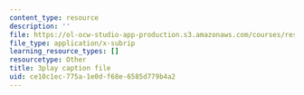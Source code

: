 ```yaml
---
content_type: resource
description: ''
file: https://ol-ocw-studio-app-production.s3.amazonaws.com/courses/res-18-009-learn-differential-equations-up-close-with-gilbert-strang-and-cleve-moler-fall-2015/ce10c1ec775a1e0df68e6585d779b4a2_lL0oUZGMhXc.srt
file_type: application/x-subrip
learning_resource_types: []
resourcetype: Other
title: 3play caption file
uid: ce10c1ec-775a-1e0d-f68e-6585d779b4a2
---
```

